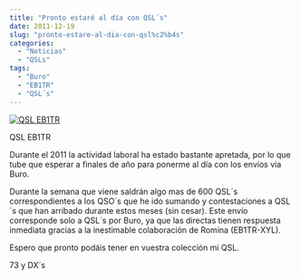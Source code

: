 ```yaml
---
title: "Pronto estaré al día con QSL´s"
date: 2011-12-19
slug: "pronto-estare-al-dia-con-qsl%c2%b4s"
categories:
  - "Noticias"
  - "QSLs"
tags:
  - "Buro"
  - "EB1TR"
  - "QSL´s"
---
```


[![QSL EB1TR](http://eb1tr.info/wp-content/uploads/2010/06/EB1TR-Frente.jpg)](http://eb1tr.info/wp-content/uploads/2010/06/EB1TR-Frente.jpg)

QSL EB1TR

Durante el 2011 la actividad laboral ha estado bastante apretada, por lo que tube que esperar a finales de año para ponerme al día con los envíos via Buro.

Durante la semana que viene saldrán algo mas de 600 QSL´s correspondientes a los QSO´s que he ido sumando y contestaciones a QSL´s que han arribado durante estos meses (sin cesar). Este envío corresponde solo a QSL´s por Buro, ya que las directas tienen respuesta inmediata gracias a la inestimable colaboración de Romina (EB1TR-XYL).

Espero que pronto podáis tener en vuestra colección mi QSL.

73 y DX´s
